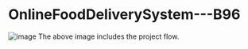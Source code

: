 # OnlineFoodDeliverySystem---B96
![image](https://github.com/user-attachments/assets/5f150d29-d94c-4ef7-a8bd-8d52642a293e)
The above image includes the project flow.
